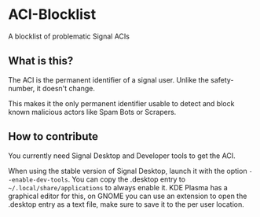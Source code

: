 # ACI-Blocklist
A blocklist of problematic Signal ACIs

## What is this?
The ACI is the permanent identifier of a signal user. Unlike the safety-number, it doesn't change.

This makes it the only permanent identifier usable to detect and block known malicious actors like Spam Bots or Scrapers.

## How to contribute
You currently need Signal Desktop and Developer tools to get the ACI.

When using the stable version of Signal Desktop, launch it with the option `--enable-dev-tools`. You can copy the .desktop entry to `~/.local/share/applications` to always enable it. KDE Plasma has a graphical editor for this, on GNOME you can use an extension to open the .desktop entry as a text file, make sure to save it to the per user location.

